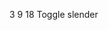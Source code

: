 <stellar-progress value="1" max="20" id="awesome" slender></stellar-progress>
<stellar-button onClick="document.querySelector('#awesome').value = 3">3</stellar-button>
<stellar-button onClick="document.querySelector('#awesome').value = 9">9</stellar-button>
<stellar-button onClick="document.querySelector('#awesome').value = 18">18</stellar-button>
<stellar-button onClick="document.querySelector('#awesome').slender = !document.querySelector('#awesome').slender">Toggle slender</stellar-button>
